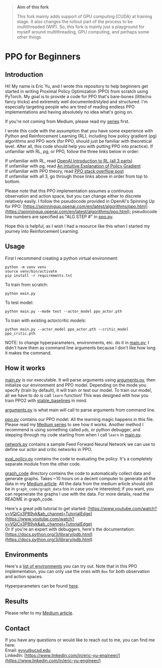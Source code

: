 > **Aim of this fork**
>
> This fork mainly adds support of GPU computing (CUDA) at training stage. It also changes the rollout part of the process
> to be multithreaded (WIP).
> So, this fork is mainly just a playground for myself around multithreading, GPU computing, and perhaps some other things

# PPO for Beginners

## Introduction
Hi! My name is Eric Yu, and I wrote this repository to help beginners get started in writing Proximal Policy Optimization (PPO) from scratch using PyTorch. My goal is to provide a code for PPO that's bare-bones (little/no fancy tricks) and extremely well documented/styled and structured. I'm especially targeting people who are tired of reading endless PPO implementations and having absolutely no idea what's going on. 

If you're not coming from Medium, please read my [series](https://medium.com/@eyyu/coding-ppo-from-scratch-with-pytorch-part-1-4-613dfc1b14c8) first.

I wrote this code with the assumption that you have some experience with Python and Reinforcement Learning (RL), including how policy gradient (pg) algorithms and PPO work (for PPO, should just be familiar with theoretical level. After all, this code should help you with putting PPO into practice). If unfamiliar with RL, pg, or PPO, follow the three links below in order: <br />

If unfamiliar with RL, read [OpenAI Introduction to RL (all 3 parts)](https://spinningup.openai.com/en/latest/spinningup/rl_intro.html) <br />
If unfamiliar with pg, read [An Intuitive Explanation of Policy Gradient](https://towardsdatascience.com/an-intuitive-explanation-of-policy-gradient-part-1-reinforce-aa4392cbfd3c) <br />
If unfamiliar with PPO theory, read [PPO stack overflow post](https://stackoverflow.com/questions/46422845/what-is-the-way-to-understand-proximal-policy-optimization-algorithm-in-rl) <br />
If unfamiliar with all 3, go through those links above in order from top to bottom.

Please note that this PPO implementation assumes a continuous observation and action space, but you can change either to discrete relatively easily. I follow the pseudocode provided in OpenAI's Spinning Up for PPO: [https://spinningup.openai.com/en/latest/algorithms/ppo.html](https://spinningup.openai.com/en/latest/algorithms/ppo.html); pseudocode line numbers are specified as "ALG STEP #" in [ppo.py](./ppo.py).

Hope this is helpful, as I wish I had a resource like this when I started my journey into Reinforcement Learning.

## Usage
First I recommend creating a python virtual environment:
```
python -m venv venv
source venv/bin/activate
pip install -r requirements.txt
```

To train from scratch:
```
python main.py
```

To test model:
```
python main.py --mode test --actor_model ppo_actor.pth
```

To train with existing actor/critic models:
```
python main.py --actor_model ppo_actor.pth --critic_model ppo_critic.pth
```

NOTE: to change hyperparameters, environments, etc. do it in [main.py](main.py); I didn't have them as command line arguments because I don't like how long it makes the command.

## How it works

[main.py](main.py) is our executable. It will parse arguments using [arguments.py](arguments.py), then initialize our environment and PPO model. Depending on the mode you specify (train by default), it will train or test our model. To train our model, all we have to do is call ```learn``` function! This was designed with how you train PPO2 with [stable_baselines](https://stable-baselines.readthedocs.io/en/master/) in mind. 

[arguments.py](arguments.py) is what main will call to parse arguments from command line.

[ppo.py](ppo.py) contains our PPO model. All the learning magic happens in this file. Please read my [Medium series](https://medium.com/@eyyu/coding-ppo-from-scratch-with-pytorch-part-1-4-613dfc1b14c8) to see how it works. Another method I recommend is using something called ```pdb```, or python debugger, and stepping through my code starting from when I call ```learn``` in [main.py](main.py). 

[network.py](network.py) contains a sample Feed Forward Neural Network we can use to define our actor and critic networks in PPO. 

[eval_policy.py](eval_policy.py) contains the code to evaluating the policy. It's a completely separate module from the other code.

[graph_code](graph_code) directory contains the code to automatically collect data and generate graphs. Takes ~10 hours on a decent computer to generate all the data in my [Medium article](https://medium.com/@eyyu/coding-ppo-from-scratch-with-pytorch-part-1-4-613dfc1b14c8). All the data from the medium article should still be in ```graph_code/graph_data``` too in case you're interested; if you want, you can regenerate the graphs I use with the data. For more details, read the README in graph_code.

Here's a great pdb tutorial to get started: [https://www.youtube.com/watch?v=VQjCx3P89yk&ab_channel=TutorialEdge](https://www.youtube.com/watch?v=VQjCx3P89yk&ab_channel=TutorialEdge) <br />
Or if you're an expert with debuggers, here's the documentation: [https://docs.python.org/3/library/pdb.html](https://docs.python.org/3/library/pdb.html)

## Environments
Here's a [list of environments](https://github.com/openai/gym/wiki/Table-of-environments) you can try out. Note that in this PPO implementation, you can only use the ones with ```Box``` for both observation and action spaces.

Hyperparameters can be found [here](https://github.com/araffin/rl-baselines-zoo/blob/master/hyperparams/ppo2.yml).

## Results

Please refer to my [Medium article](https://medium.com/@eyyu/coding-ppo-from-scratch-with-pytorch-part-1-4-613dfc1b14c8).

## Contact

If you have any questions or would like to reach out to me, you can find me here: <br />
Email: eyyu@ucsd.edu <br />
LinkedIn: [https://www.linkedin.com/in/eric-yu-engineer/](https://www.linkedin.com/in/eric-yu-engineer/) <br />
